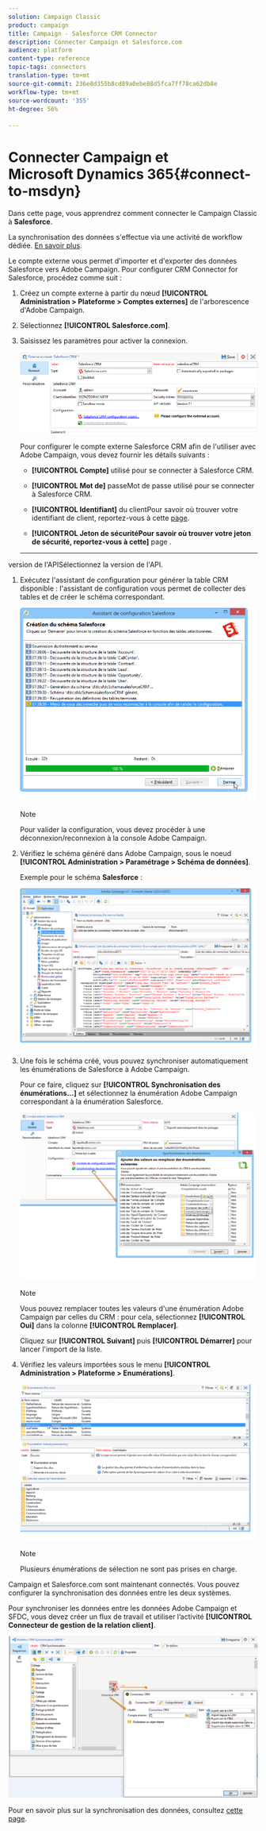 ```yaml
---
solution: Campaign Classic
product: campaign
title: Campaign - Salesforce CRM Connector
description: Connecter Campaign et Salesforce.com
audience: platform
content-type: reference
topic-tags: connectors
translation-type: tm+mt
source-git-commit: 236e8d355b8cd89a0ebe88d5fca7ff78ca62db8e
workflow-type: tm+mt
source-wordcount: '355'
ht-degree: 56%

---
```



# Connecter Campaign et Microsoft Dynamics 365{#connect-to-msdyn}

Dans cette page, vous apprendrez comment connecter le Campaign Classic à **Salesforce**.

La synchronisation des données s&#39;effectue via une activité de workflow dédiée. [En savoir plus](../../platform/using/crm-data-sync.md).


Le compte externe   vous permet d&#39;importer et d&#39;exporter des données Salesforce vers Adobe Campaign.
Pour configurer CRM Connector for Salesforce, procédez comme suit :

1. Créez un compte externe à partir du nœud **[!UICONTROL Administration > Plateforme > Comptes externes]** de l&#39;arborescence d&#39;Adobe Campaign.
1. Sélectionnez **[!UICONTROL Salesforce.com]**.
1. Saisissez les paramètres pour activer la connexion.

   ![](assets/ext_account_17.png)

   Pour configurer le compte externe Salesforce CRM afin de l&#39;utiliser avec Adobe Campaign, vous devez fournir les détails suivants :

   * **[!UICONTROL Compte]**
utilisé pour se connecter à Salesforce CRM.

   * **[!UICONTROL Mot de]**
passeMot de passe utilisé pour se connecter à Salesforce CRM.

   * **[!UICONTROL Identifiant]**
du clientPour savoir où trouver votre identifiant de client, reportez-vous à cette  [page](https://help.salesforce.com/articleView?id=000205876&amp;type=1).

   * **[!UICONTROL Jeton de sécuritéPour savoir où trouver votre jeton de sécurité, reportez-vous à cette]**
page [ ](https://help.salesforce.com/articleView?id=000205876&amp;type=1).

   * ****
version de l&#39;APISélectionnez la version de l&#39;API.
1. Exécutez l&#39;assistant de configuration pour générer la table CRM disponible : l&#39;assistant de configuration vous permet de collecter des tables et de créer le schéma correspondant.

   ![](assets/crm_connectors_sfdc_launch.png)

   >[!NOTE]
   >
   >Pour valider la configuration, vous devez procéder à une déconnexion/reconnexion à la console Adobe Campaign.

1. Vérifiez le schéma généré dans Adobe Campaign, sous le noeud **[!UICONTROL Administration > Paramétrage > Schéma de données]**.

   Exemple pour le schéma **Salesforce** :

   ![](assets/crm_connectors_sfdc_table.png)

1. Une fois le schéma créé, vous pouvez synchroniser automatiquement les énumérations de Salesforce à Adobe Campaign.

   Pour ce faire, cliquez sur **[!UICONTROL Synchronisation des énumérations...]** et sélectionnez la énumération Adobe Campaign correspondant à la énumération Salesforce.



   ![](assets/crm_connectors_sfdc_enum.png)

   >[!NOTE]
   >
   >Vous pouvez remplacer toutes les valeurs d&#39;une énumération Adobe Campaign par celles du CRM : pour cela, sélectionnez **[!UICONTROL Oui]** dans la colonne **[!UICONTROL Remplacer]**.


   Cliquez sur **[!UICONTROL Suivant]** puis **[!UICONTROL Démarrer]** pour lancer l&#39;import de la liste.

1. Vérifiez les valeurs importées sous le menu **[!UICONTROL Administration > Plateforme > Enumérations]**.

   ![](assets/crm_connectors_sfdc_exe.png)

   >[!NOTE]
   >
   > Plusieurs énumérations de sélection ne sont pas prises en charge.

Campaign et Salesforce.com sont maintenant connectés. Vous pouvez configurer la synchronisation des données entre les deux systèmes.

Pour synchroniser les données entre les données Adobe Campaign et SFDC, vous devez créer un flux de travail et utiliser l’activité **[!UICONTROL Connecteur de gestion de la relation client]**.

![](assets/crm_connectors_sfdc_wf.png)

Pour en savoir plus sur la synchronisation des données, consultez [cette page](../../platform/using/crm-data-sync.md).

